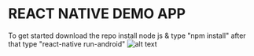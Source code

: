 
# REACT NATIVE DEMO APP
To get started download the repo install node js & type "npm install" after that type "react-native run-android"
![alt text](http://url/to/img.png)
